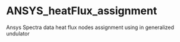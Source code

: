 # ANSYS_heatFlux_assignment
Ansys Spectra data heat flux nodes assignment using in generalized undulator
